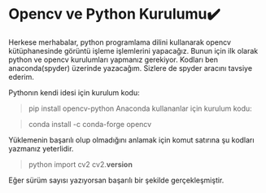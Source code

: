 # Opencv ve Python Kurulumu:heavy_check_mark:

Herkese merhabalar, python programlama dilini kullanarak opencv kütüphanesinde görüntü işleme işlemlerini yapacağız. Bunun için ilk olarak python ve opencv kurulumları yapmanız gerekiyor. Kodları ben anaconda(spyder) üzerinde yazacağım. Sizlere de spyder aracını tavsiye ederim.

Pythonın kendi idesi için kurulum kodu:

> pip install opencv-python
Anaconda kullananlar için kurulum kodu:

> conda install -c conda-forge opencv

Yüklemenin başarılı olup olmadığını anlamak için komut satırına şu kodları yazmanız yeterlidir.
> python
> import cv2
> cv2.__version__

Eğer sürüm sayısı yazıyorsan başarılı bir şekilde gerçekleşmiştir.
